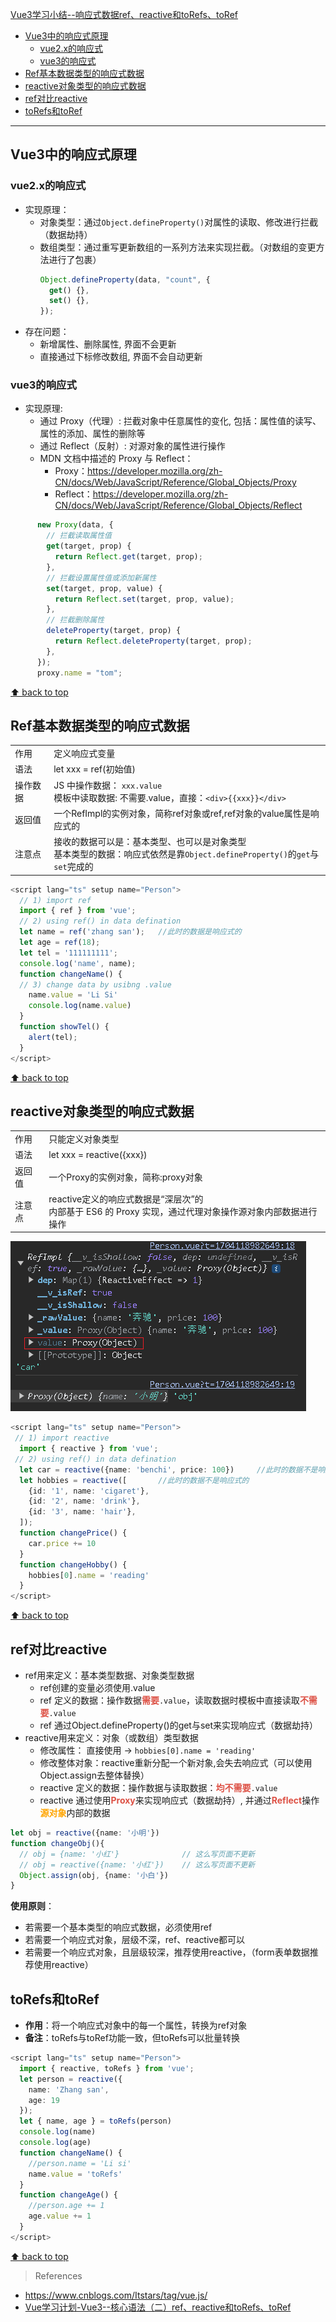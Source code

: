 [Vue3学习小结--响应式数据ref、reactive和toRefs、toRef](#top)

- [Vue3中的响应式原理](#Vue3中的响应式原理)
  - [vue2.x的响应式](#vue2.x的响应式)
  - [vue3的响应式](#vue3的响应式)
- [Ref基本数据类型的响应式数据](#ref基本数据类型的响应式数据)
- [reactive对象类型的响应式数据](#reactive对象类型的响应式数据)
- [ref对比reactive](#ref对比reactive)
- [toRefs和toRef](#torefs和toref)

-------------------------------------

## Vue3中的响应式原理

### vue2.x的响应式

- 实现原理：
  - 对象类型：通过`Object.defineProperty()`对属性的读取、修改进行拦截（数据劫持）
  - 数组类型：通过重写更新数组的一系列方法来实现拦截。（对数组的变更方法进行了包裹）
    ```js
    Object.defineProperty(data, "count", {
      get() {},
      set() {},
    });
    ```
- 存在问题：
  - 新增属性、删除属性, 界面不会更新
  - 直接通过下标修改数组, 界面不会自动更新

### vue3的响应式

- 实现原理:
  - 通过 Proxy（代理）: 拦截对象中任意属性的变化, 包括：属性值的读写、属性的添加、属性的删除等
  - 通过 Reflect（反射）: 对源对象的属性进行操作
  - MDN 文档中描述的 Proxy 与 Reflect：
    - Proxy：https://developer.mozilla.org/zh-CN/docs/Web/JavaScript/Reference/Global_Objects/Proxy
    - Reflect：https://developer.mozilla.org/zh-CN/docs/Web/JavaScript/Reference/Global_Objects/Reflect
```js
      new Proxy(data, {
        // 拦截读取属性值
        get(target, prop) {
          return Reflect.get(target, prop);
        },
        // 拦截设置属性值或添加新属性
        set(target, prop, value) {
          return Reflect.set(target, prop, value);
        },
        // 拦截删除属性
        deleteProperty(target, prop) {
          return Reflect.deleteProperty(target, prop);
        },
      });
      proxy.name = "tom";
```

[⬆ back to top](#top)

## Ref基本数据类型的响应式数据

|||
|---|---|
|作用|定义响应式变量|
|语法|let xxx = ref(初始值)|
|操作数据|JS 中操作数据： `xxx.value`<br>模板中读取数据: 不需要.value，直接：`<div>{{xxx}}</div>`|
|返回值|一个RefImpl的实例对象，简称ref对象或ref,ref对象的value属性是响应式的|
|注意点|接收的数据可以是：基本类型、也可以是对象类型<br>基本类型的数据：响应式依然是靠`Object.defineProperty()`的`get`与`set`完成的|

```ts
<script lang="ts" setup name="Person">
  // 1) import ref
  import { ref } from 'vue';
  // 2) using ref() in data defination
  let name = ref('zhang san');   //此时的数据是响应式的
  let age = ref(18);
  let tel = '111111111';
  console.log('name', name);
  function changeName() {
  // 3) change data by usibng .value
    name.value = 'Li Si'
    console.log(name.value)
  }
  function showTel() {
    alert(tel);
  }
</script> 
```

[⬆ back to top](#top)

## reactive对象类型的响应式数据

|||
|---|---|
|作用|只能定义对象类型|
|语法|let xxx = reactive({xxx})|
|返回值| 一个Proxy的实例对象，简称:proxy对象|
|注意点|reactive定义的响应式数据是“深层次”的<br>内部基于 ES6 的 Proxy 实现，通过代理对象操作源对象内部数据进行操作|

![返回值](./images/返回值.png)

```ts
<script lang="ts" setup name="Person">
 // 1) import reactive
  import { reactive } from 'vue';
 // 2) using ref() in data defination
  let car = reactive({name: 'benchi', price: 100})     //此时的数据不是响应式的
  let hobbies = reactive([       //此时的数据不是响应式的
    {id: '1', name: 'cigaret'},
    {id: '2', name: 'drink'},
    {id: '3', name: 'hair'},
  ]);  
  function changePrice() {
    car.price += 10
  }
  function changeHobby() {
    hobbies[0].name = 'reading'
  }
</script> 
```

[⬆ back to top](#top)

## ref对比reactive

- ref用来定义：基本类型数据、对象类型数据
  - ref创建的变量必须使用.value
  - ref 定义的数据：操作数据<strong style="color:#DD5145">需要</strong>`.value`，读取数据时模板中直接读取<strong style="color:#DD5145">不需要</strong>`.value`
  - ref 通过Object.defineProperty()的get与set来实现响应式（数据劫持）
- reactive用来定义：对象（或数组）类型数据
  - 修改属性： 直接使用  ->  `hobbies[0].name = 'reading'`
  - 修改整体对象：reactive重新分配一个新对象,会失去响应式（可以使用Object.assign去整体替换）
  - reactive 定义的数据：操作数据与读取数据：<strong style="color:#DD5145">均不需要</strong>`.value`
  - reactive 通过使用<strong style="color:#DD5145">Proxy</strong>来实现响应式（数据劫持）, 并通过<strong style="color:#DD5145">Reflect</strong>操作<strong style="color:orange">源对象</strong>内部的数据

```ts
let obj = reactive({name: '小明'})
function changeObj(){
  // obj = {name: '小红'}              // 这么写页面不更新
  // obj = reactive({name: '小红'})    // 这么写页面不更新
  Object.assign(obj, {name: '小白'})
}
```

**使用原则**：

- 若需要一个基本类型的响应式数据，必须使用ref
- 若需要一个响应式对象，层级不深，ref、reactive都可以
- 若需要一个响应式对象，且层级较深，推荐使用reactive，（form表单数据推荐使用reactive）


## toRefs和toRef

- **作用**：将一个响应式对象中的每一个属性，转换为ref对象
- **备注**：toRefs与toRef功能一致，但toRefs可以批量转换

```ts
<script lang="ts" setup name="Person">
  import { reactive, toRefs } from 'vue';
  let person = reactive({
    name: 'Zhang san',
    age: 19
  });
  let { name, age } = toRefs(person)
  console.log(name)
  console.log(age)
  function changeName() {
    //person.name = 'Li si'
    name.value = 'toRefs'
  }
  function changeAge() {
    //person.age += 1
    age.value += 1
  }
</script> 
```

[⬆ back to top](#top)

> References
-  https://www.cnblogs.com/Itstars/tag/vue.js/
-  [Vue学习计划-Vue3--核心语法（二）ref、reactive和toRefs、toRef](https://www.cnblogs.com/Itstars/p/17966834)

